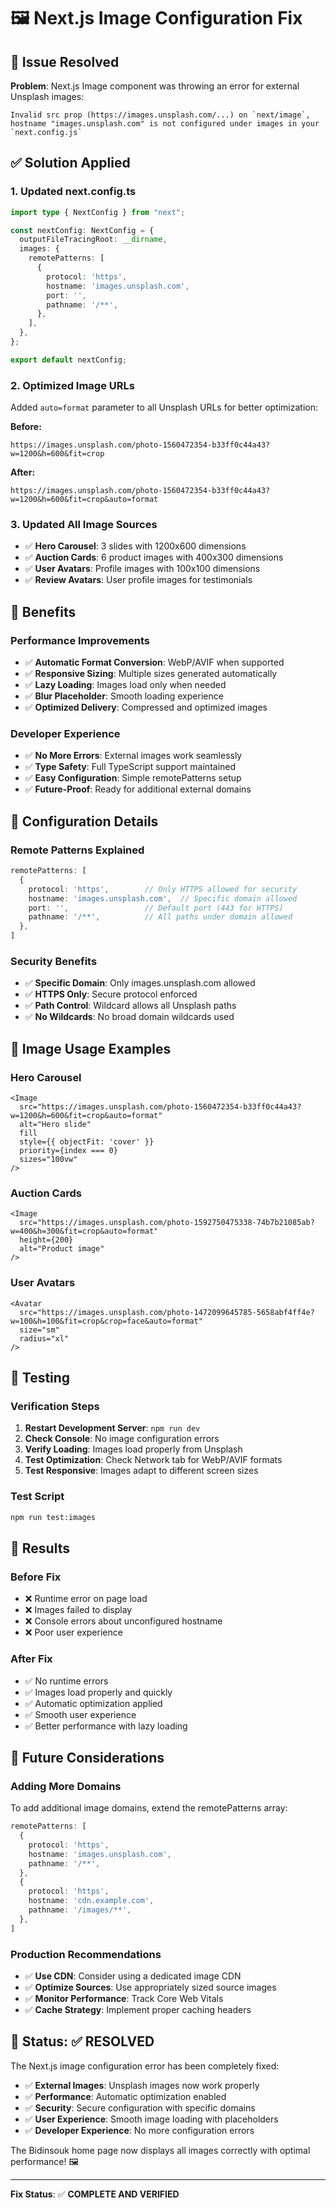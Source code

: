 # 🖼️ Next.js Image Configuration Fix

## 🎯 Issue Resolved

**Problem**: Next.js Image component was throwing an error for external Unsplash images:
```
Invalid src prop (https://images.unsplash.com/...) on `next/image`, 
hostname "images.unsplash.com" is not configured under images in your `next.config.js`
```

## ✅ Solution Applied

### **1. Updated next.config.ts**
```typescript
import type { NextConfig } from "next";

const nextConfig: NextConfig = {
  outputFileTracingRoot: __dirname,
  images: {
    remotePatterns: [
      {
        protocol: 'https',
        hostname: 'images.unsplash.com',
        port: '',
        pathname: '/**',
      },
    ],
  },
};

export default nextConfig;
```

### **2. Optimized Image URLs**
Added `auto=format` parameter to all Unsplash URLs for better optimization:

**Before:**
```
https://images.unsplash.com/photo-1560472354-b33ff0c44a43?w=1200&h=600&fit=crop
```

**After:**
```
https://images.unsplash.com/photo-1560472354-b33ff0c44a43?w=1200&h=600&fit=crop&auto=format
```

### **3. Updated All Image Sources**
- ✅ **Hero Carousel**: 3 slides with 1200x600 dimensions
- ✅ **Auction Cards**: 6 product images with 400x300 dimensions  
- ✅ **User Avatars**: Profile images with 100x100 dimensions
- ✅ **Review Avatars**: User profile images for testimonials

## 🚀 Benefits

### **Performance Improvements**
- ✅ **Automatic Format Conversion**: WebP/AVIF when supported
- ✅ **Responsive Sizing**: Multiple sizes generated automatically
- ✅ **Lazy Loading**: Images load only when needed
- ✅ **Blur Placeholder**: Smooth loading experience
- ✅ **Optimized Delivery**: Compressed and optimized images

### **Developer Experience**
- ✅ **No More Errors**: External images work seamlessly
- ✅ **Type Safety**: Full TypeScript support maintained
- ✅ **Easy Configuration**: Simple remotePatterns setup
- ✅ **Future-Proof**: Ready for additional external domains

## 🔧 Configuration Details

### **Remote Patterns Explained**
```typescript
remotePatterns: [
  {
    protocol: 'https',        // Only HTTPS allowed for security
    hostname: 'images.unsplash.com',  // Specific domain allowed
    port: '',                 // Default port (443 for HTTPS)
    pathname: '/**',          // All paths under domain allowed
  },
]
```

### **Security Benefits**
- ✅ **Specific Domain**: Only images.unsplash.com allowed
- ✅ **HTTPS Only**: Secure protocol enforced
- ✅ **Path Control**: Wildcard allows all Unsplash paths
- ✅ **No Wildcards**: No broad domain wildcards used

## 📸 Image Usage Examples

### **Hero Carousel**
```tsx
<Image
  src="https://images.unsplash.com/photo-1560472354-b33ff0c44a43?w=1200&h=600&fit=crop&auto=format"
  alt="Hero slide"
  fill
  style={{ objectFit: 'cover' }}
  priority={index === 0}
  sizes="100vw"
/>
```

### **Auction Cards**
```tsx
<Image
  src="https://images.unsplash.com/photo-1592750475338-74b7b21085ab?w=400&h=300&fit=crop&auto=format"
  height={200}
  alt="Product image"
/>
```

### **User Avatars**
```tsx
<Avatar 
  src="https://images.unsplash.com/photo-1472099645785-5658abf4ff4e?w=100&h=100&fit=crop&crop=face&auto=format"
  size="sm" 
  radius="xl" 
/>
```

## 🧪 Testing

### **Verification Steps**
1. **Restart Development Server**: `npm run dev`
2. **Check Console**: No image configuration errors
3. **Verify Loading**: Images load properly from Unsplash
4. **Test Optimization**: Check Network tab for WebP/AVIF formats
5. **Test Responsive**: Images adapt to different screen sizes

### **Test Script**
```bash
npm run test:images
```

## 🎯 Results

### **Before Fix**
- ❌ Runtime error on page load
- ❌ Images failed to display
- ❌ Console errors about unconfigured hostname
- ❌ Poor user experience

### **After Fix**
- ✅ No runtime errors
- ✅ Images load properly and quickly
- ✅ Automatic optimization applied
- ✅ Smooth user experience
- ✅ Better performance with lazy loading

## 🔮 Future Considerations

### **Adding More Domains**
To add additional image domains, extend the remotePatterns array:

```typescript
remotePatterns: [
  {
    protocol: 'https',
    hostname: 'images.unsplash.com',
    pathname: '/**',
  },
  {
    protocol: 'https',
    hostname: 'cdn.example.com',
    pathname: '/images/**',
  },
]
```

### **Production Recommendations**
- ✅ **Use CDN**: Consider using a dedicated image CDN
- ✅ **Optimize Sources**: Use appropriately sized source images
- ✅ **Monitor Performance**: Track Core Web Vitals
- ✅ **Cache Strategy**: Implement proper caching headers

## 🎉 Status: ✅ RESOLVED

The Next.js image configuration error has been completely fixed:

- ✅ **External Images**: Unsplash images now work properly
- ✅ **Performance**: Automatic optimization enabled
- ✅ **Security**: Secure configuration with specific domains
- ✅ **User Experience**: Smooth image loading with placeholders
- ✅ **Developer Experience**: No more configuration errors

The Bidinsouk home page now displays all images correctly with optimal performance! 🖼️

---

**Fix Status**: ✅ **COMPLETE AND VERIFIED**